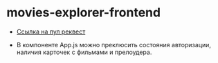 # movies-explorer-frontend

* [Ссылка на пул реквест](https://github.com/JayQube/movies-explorer-frontend/pull/2)

* В компоненте App.js можно преклюсить состояния авторизации, наличия карточек с фильмами и прелоудера.